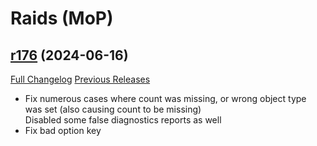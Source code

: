 # <DBM Mod> Raids (MoP)

## [r176](https://github.com/DeadlyBossMods/DBM-MoP/tree/r176) (2024-06-16)
[Full Changelog](https://github.com/DeadlyBossMods/DBM-MoP/compare/r175...r176) [Previous Releases](https://github.com/DeadlyBossMods/DBM-MoP/releases)

- Fix numerous cases where count was missing, or wrong object type was set (also causing count to be missing)  
    Disabled some false diagnostics reports as well  
- Fix bad option key  

